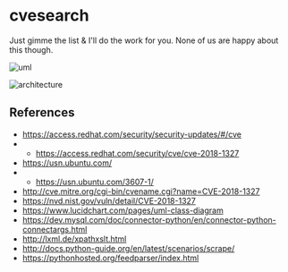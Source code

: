 # cvesearch
Just gimme the list &amp; I'll do the work for you. None of us are happy about this though.

![uml](https://github.com/wiseeyesent/cves/raw/master/UMLDraft.png)

![architecture](https://github.rackspace.com/Team-V/cvesearch/raw/master/CVESArchitecture.png)

References
----------
* https://access.redhat.com/security/security-updates/#/cve
* * https://access.redhat.com/security/cve/cve-2018-1327
* https://usn.ubuntu.com/
* * https://usn.ubuntu.com/3607-1/
* http://cve.mitre.org/cgi-bin/cvename.cgi?name=CVE-2018-1327
* https://nvd.nist.gov/vuln/detail/CVE-2018-1327
* https://www.lucidchart.com/pages/uml-class-diagram
* https://dev.mysql.com/doc/connector-python/en/connector-python-connectargs.html
* http://lxml.de/xpathxslt.html
* http://docs.python-guide.org/en/latest/scenarios/scrape/
* https://pythonhosted.org/feedparser/index.html 
